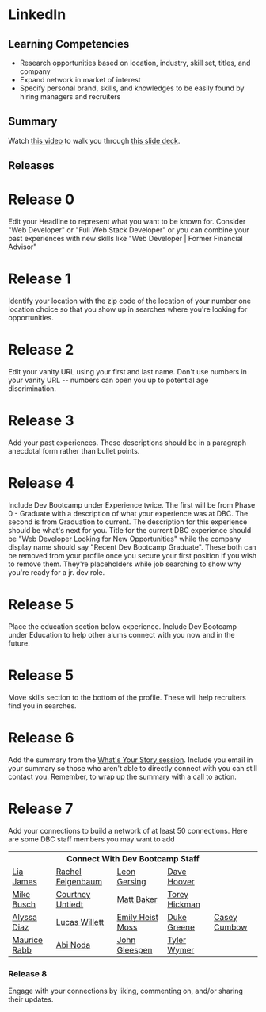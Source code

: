 # LinkedIn

## Learning Competencies
- Research opportunities based on location, industry, skill set, titles, and company
- Expand network in market of interest
- Specify personal brand, skills, and knowledges to be easily found by hiring managers and recruiters


## Summary
Watch [this video](https://talks.devbootcamp.com/linkedin-profile-build) to walk you through [this slide deck](./Resources/linkedin_setup.pdf).

## Releases

# Release 0
Edit your Headline to represent what you want to be known for. Consider "Web Developer" or "Full Web Stack Developer" or you can combine your past experiences with new skills like "Web Developer | Former Financial Advisor"

# Release 1
Identify your location with the zip code of the location of your number one location choice so that you show up in searches where you're looking for opportunities.

# Release 2
Edit your vanity URL using your first and last name. Don't use numbers in your vanity URL -- numbers can open you up to potential age discrimination.

# Release 3
Add your past experiences. These descriptions should be in a paragraph anecdotal form rather than bullet points.

# Release 4
Include Dev Bootcamp under Experience twice. The first will be from Phase 0 - Graduate with a description of what your experience was at DBC. The second is from Graduation to current. The description for this experience should be what's next for you. Title for the current DBC experience should be "Web Developer Looking for New Opportunities" while the company display name should say "Recent Dev Bootcamp Graduate". These both can be removed from your profile once you secure your first position if you wish to remove them. They're placeholders while job searching to show why you're ready for a jr. dev role.

# Release 5
Place the education section below experience. Include Dev Bootcamp under Education to help other alums connect with you now and in the future.

# Release 5
Move skills section to the bottom of the profile. These will help recruiters find you in searches.

# Release 6
Add the summary from the [What's Your Story session](./Your_Story.md). Include you email in your summary so those who aren't able to directly connect with you can still contact you. Remember, to wrap up the summary with a call to action.

# Release 7
Add your connections to build a network of at least 50 connections. Here are some DBC staff members you may want to add
<table>
  <tr>
  <th colspan="5">Connect With Dev Bootcamp Staff</th>
  </tr>
  <tr>
  <td><a href="https://www.linkedin.com/profile/view?id=30991974&authType=NAME_SEARCH&authToken=nKiA&locale=en_US&trk=tyah&trkInfo=clickedVertical%3Amynetwork%2Cidx%3A1-1-1%2CtarId%3A1437430498336%2Ctas%3Alia%20jame">Lia James</a></td>
  <td><a href="https://www.linkedin.com/profile/view?id=186915310&authType=NAME_SEARCH&authToken=Yhrr&locale=en_US&trk=tyah&trkInfo=clickedVertical%3Amynetwork%2Cidx%3A1-1-1%2CtarId%3A1437430514311%2Ctas%3ARachel%20Feigenbaum">Rachel Feigenbaum</a></td>
  <td><a href="https://www.linkedin.com/profile/view?id=6190330&authType=NAME_SEARCH&authToken=0w3l&locale=en_US&trk=tyah&trkInfo=clickedVertical%3Amynetwork%2Cidx%3A1-1-1%2CtarId%3A1437430529484%2Ctas%3ALeon%20Gersing">Leon Gersing</a></td>
  <td><a href="https://www.linkedin.com/profile/view?id=583269&authType=NAME_SEARCH&authToken=750u&locale=en_US&trk=tyah&trkInfo=clickedVertical%3Amynetwork%2Cidx%3A1-1-1%2CtarId%3A1437430541637%2Ctas%3ADave%20Hoover">Dave Hoover</a></td>
   </tr>
   <tr>
  <td><a href="https://www.linkedin.com/profile/view?id=13587733&authType=NAME_SEARCH&authToken=1Og_&locale=en_US&trk=tyah&trkInfo=clickedVertical%3Amynetwork%2Cidx%3A1-1-1%2CtarId%3A1437430572990%2Ctas%3AMichael%20Busch">Mike Busch</a></td>
  <td><a href="https://www.linkedin.com/profile/view?id=105967886&authType=NAME_SEARCH&authToken=mENu&locale=en_US&trk=tyah&trkInfo=clickedVertical%3Amynetwork%2Cidx%3A1-1-1%2CtarId%3A1437430586383%2Ctas%3ACourtney%20Untiedt">Courtney Untiedt</a></a></td>
  <td><a href="https://www.linkedin.com/profile/view?id=10511004&authType=NAME_SEARCH&authToken=gMmh&locale=en_US&trk=tyah&trkInfo=clickedVertical%3Amynetwork%2Cidx%3A1-1-1%2CtarId%3A1437430643786%2Ctas%3AMatt%20Baker">Matt Baker</a></td>
  <td><a href="https://www.linkedin.com/profile/view?id=72554256&authType=NAME_SEARCH&authToken=Q7rw&locale=en_US&trk=tyah&trkInfo=clickedVertical%3Amynetwork%2Cidx%3A1-1-1%2CtarId%3A1437430658363%2Ctas%3ATorey%20Hickman">Torey Hickman</a></td>
  </tr>
  <tr>
  <td><a href="https://www.linkedin.com/profile/view?id=3189291&authType=NAME_SEARCH&authToken=SS2e&locale=en_US&trk=tyah&trkInfo=clickedVertical%3Amynetwork%2Cidx%3A1-1-1%2CtarId%3A1437430676854%2Ctas%3AAlyssa%20Diaz">Alyssa Diaz</a></td>
  <td><a href="https://www.linkedin.com/profile/view?id=25185350&authType=NAME_SEARCH&authToken=OB2O&locale=en_US&trk=tyah&trkInfo=clickedVertical%3Amynetwork%2Cidx%3A1-1-1%2CtarId%3A1437430800192%2Ctas%3ALucas%20Willett">Lucas Willett</a></a></td>
  <td><a href="https://www.linkedin.com/profile/view?id=72813440&authType=NAME_SEARCH&authToken=Xlyj&locale=en_US&trk=tyah&trkInfo=clickedVertical%3Amynetwork%2Cidx%3A1-1-1%2CtarId%3A1437430815468%2Ctas%3AEmily%20Heist%20Moss">Emily Heist Moss</a></td>
  <td><a href="https://www.linkedin.com/profile/view?id=336324803&authType=NAME_SEARCH&authToken=F8Ua&locale=en_US&trk=tyah&trkInfo=clickedVertical%3Amynetwork%2Cidx%3A1-1-1%2CtarId%3A1437430830239%2Ctas%3ADuke%20Greene">Duke Greene</a></td>
  <td><a href="https://www.linkedin.com/profile/view?id=116336370&authType=NAME_SEARCH&authToken=mtKn&locale=en_US&trk=tyah&trkInfo=clickedVertical%3Amynetwork%2Cidx%3A1-1-1%2CtarId%3A1437430841914%2Ctas%3ACasey%20Cumbow">Casey Cumbow</a></td>
  </tr>
  <tr>
  <td><a href="https://www.linkedin.com/profile/view?id=1322189&authType=NAME_SEARCH&authToken=bPxz&locale=en_US&trk=tyah&trkInfo=clickedVertical%3Amynetwork%2Cidx%3A1-1-1%2CtarId%3A1437430854938%2Ctas%3AMaurice%20Rabb">Maurice Rabb</a></td>
  <td><a href="https://www.linkedin.com/profile/view?id=36055134&authType=NAME_SEARCH&authToken=Zc-V&locale=en_US&trk=tyah&trkInfo=clickedVertical%3Amynetwork%2Cidx%3A1-1-1%2CtarId%3A1437430869134%2Ctas%3AAbi%20Noda">Abi Noda</a></td>
  <td><a href="https://www.linkedin.com/profile/view?id=403418298&authType=NAME_SEARCH&authToken=BImC&locale=en_US&trk=tyah&trkInfo=clickedVertical%3Amynetwork%2Cidx%3A1-1-1%2CtarId%3A1437430883345%2Ctas%3AJohn%20Gleespen">John Gleespen</a></td>
  <td><a href="https://www.linkedin.com/profile/view?id=48739399&authType=NAME_SEARCH&authToken=LhVp&locale=en_US&trk=tyah&trkInfo=clickedVertical%3Amynetwork%2Cidx%3A1-1-1%2CtarId%3A1437430896449%2Ctas%3ATyler%20Wymer">Tyler Wymer</a></td>
  </tr>
</table>

### Release 8
Engage with your connections by liking, commenting on, and/or sharing their updates.